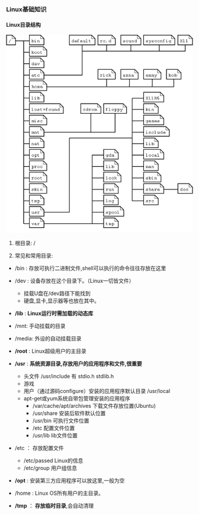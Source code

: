 ### Linux基础知识

#### Linux目录结构

![Linux目录结构图](../resource/file_structure.png)

1. 根目录: /

2. 常见和常用目录:

- /bin : 存放可执行二进制文件,shell可以执行的命令往往存放在这里

- /dev : 设备存放在这个目录下。（Linux一切皆文件） 
    - 挂载U盘在/dev路径下能找到
    - 硬盘,显卡,显示器等也放在其中。

- **/lib** : **Linux运行时需加载的动态库**

- /mnt: 手动挂载的目录

- /media: 外设的自动挂载目录

- **/root** : Linux超级用户的主目录

- **/usr** : **系统资源目录,存放用户的应用程序和文件,很重要**
    - 头文件 /usr/include 有 stdio.h stdlib.h
    - 游戏
    - 用户（通过源码configure）安装的应用程序默认目录 /usr/local
    - apt-get或yum系统自带包管理安装的应用程序
        - /var/cache/apt/archives   下载文件存放位置(Ubuntu)
        - /usr/share    安装后软件默认位置
        - /usr/bin  可执行文件位置
        - /etc  配置文件位置
        - /usr/lib  lib文件位置

- /etc ： 存放配置文件
    - /etc/passed   Linux的信息
    - /etc/group    用户组信息

- **/opt** : 安装第三方应用程序可以放这里,一般为空

- /home : Linux OS所有用户的主目录。

- **/tmp** ： **存放临时目录**,会自动清理

